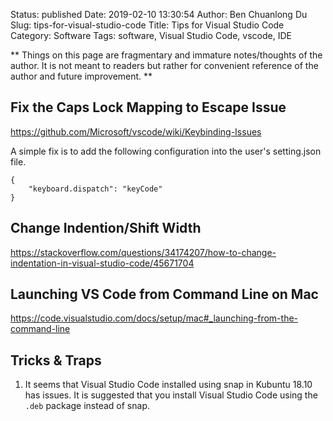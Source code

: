 Status: published
Date: 2019-02-10 13:30:54
Author: Ben Chuanlong Du
Slug: tips-for-visual-studio-code
Title: Tips for Visual Studio Code
Category: Software
Tags: software, Visual Studio Code, vscode, IDE

**
Things on this page are
fragmentary and immature notes/thoughts of the author.
It is not meant to readers
but rather for convenient reference of the author and future improvement.
**

## Fix the Caps Lock Mapping to Escape Issue

https://github.com/Microsoft/vscode/wiki/Keybinding-Issues

A simple fix is to add the following configuration into the user's setting.json file.

```
{
    "keyboard.dispatch": "keyCode"
}
```

## Change Indention/Shift Width

https://stackoverflow.com/questions/34174207/how-to-change-indentation-in-visual-studio-code/45671704

## Launching VS Code from Command Line on Mac

https://code.visualstudio.com/docs/setup/mac#_launching-from-the-command-line

## Tricks & Traps

1. It seems that Visual Studio Code installed using snap in Kubuntu 18.10 has issues.
    It is suggested that you install Visual Studio Code using the `.deb` package instead of snap.